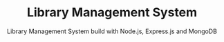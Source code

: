 <h1 align="center">Library Management System</h1>

<p align="center">Library Management System build with Node.js, Express.js and MongoDB</p>


